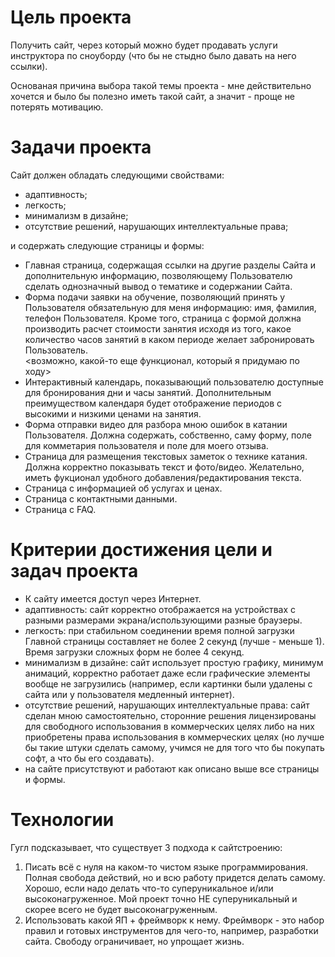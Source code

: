 # Цель проекта
Получить сайт, через который можно будет продавать услуги инструктора по сноуборду (что бы не стыдно было давать на него ссылки).

Основаная причина выбора такой темы проекта - мне действительно хочется и было бы полезно иметь такой сайт, а значит - проще не потерять мотивацию.
# Задачи проекта
Сайт должен обладать следующими свойствами:
- адаптивность;
- легкость;
- минимализм в дизайне;
- отсутствие решений, нарушающих интеллектуальные права;

и содержать следующие страницы и формы:
- Главная страница, содержащая ссылки на другие разделы Сайта и дополнительную информацию, позволяющему Пользователю сделать однозначный вывод о тематике и содержании Сайта.
- Форма подачи заявки на обучение, позволяющий принять у Пользователя обязательную для меня информацию: имя, фамилия, телефон Пользователя. Кроме того, страница с формой должна производить расчет стоимости занятия исходя из того, какое количество часов занятий в каком периоде желает забронировать Пользователь.    
<возможно, какой-то еще функционал, который я придумаю по ходу>
- Интерактивный календарь, показывающий пользователю доступные для бронирования дни и часы занятий. Дополнительным преимуществом календаря будет отображение периодов с высокими и низкими ценами на занятия.
- Форма отправки видео для разбора мною ошибок в катании Пользователя. Должна содержать, собственно, саму форму, поле для комметария пользователя и поле для моего отзыва.
- Страница для размещения текстовых заметок о технике катания. Должна корректно показывать текст и фото/видео. Желательно, иметь фукционал удобного добавления/редактирования текста.
- Страница с информацией об услугах и ценах.
- Страница с контактными данными.
- Страница с FAQ.

# Критерии достижения цели и задач проекта
- К сайту имеется доступ через Интернет.
- адаптивность: сайт корректно отображается на устройствах с разными размерами экрана/использующими разные браузеры.
- легкость: при стабильном соединении время полной загрузки Главной страницы составляет не более 2 секунд (лучше - меньше 1). Время загрузки сложных форм не более 4 секунд.
- минимализм в дизайне: сайт использует простую графику, минимум анимаций, корректно работает даже если графические элементы вообще не загрузились (например, если картинки были удалены с сайта или у пользователя медленный интернет).
- отсутствие решений, нарушающих интеллектуальные права: сайт сделан мною самостоятельно, сторонние решения лицензированы для свободного использования в коммерческих целях либо на них приобретены права использования в коммерческих целях (но лучше бы такие штуки сделать самому, учимся не для того что бы покупать софт, а что бы его создавать).
- на сайте присутствуют и работают как описано выше все страницы и формы.
# Технологии
Гугл подсказывает, что существует 3 подхода к сайтстроению:
1. Писать всё с нуля на каком-то чистом языке программирования. Полная свобода действий, но и всю работу придется делать самому. 
Хорошо, если надо делать что-то суперуникальное и/или высоконагруженное. Мой проект точно НЕ суперуникальный и скорее всего не будет высоконагруженным.
2. Использовать какой ЯП + фреймворк к нему. Фреймворк - это набор правил и готовых инструментов для чего-то, например, разработки сайта. Свободу ограничивает, но упрощает жизнь.